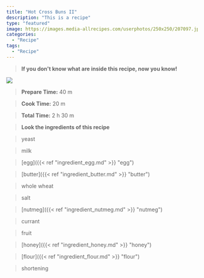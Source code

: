 ```yaml
---
title: "Hot Cross Buns II"
description: "This is a recipe"
type: "featured"
image: https://images.media-allrecipes.com/userphotos/250x250/207097.jpg
categories: 
  - "Recipe"
tags: 
  - "Recipe"
---
```



>**If you don't know what are inside this recipe, now you know!**

![](../images/Recipes-Banner.jpg)
> **Prepare Time:** 40 m


> **Cook Time:** 20 m


> **Total Time:** 2 h 30 m

> **Look the ingredients of this recipe**

> yeast

> milk

> [egg]({{< ref "ingredient_egg.md" >}} "egg")

> [butter]({{< ref "ingredient_butter.md" >}} "butter")

> whole wheat

> salt

> [nutmeg]({{< ref "ingredient_nutmeg.md" >}} "nutmeg")

> currant

> fruit

> [honey]({{< ref "ingredient_honey.md" >}} "honey")

> [flour]({{< ref "ingredient_flour.md" >}} "flour")

> shortening

